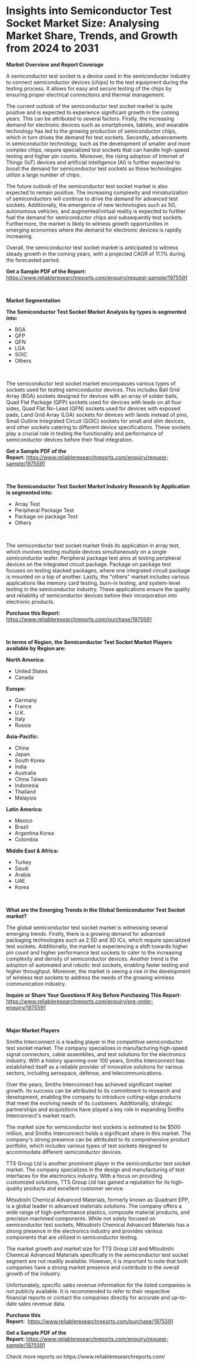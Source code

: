 <p><h1>Insights into Semiconductor Test Socket Market Size: Analysing Market Share, Trends, and Growth from 2024 to 2031</h1></p><p><strong>Market Overview and Report Coverage</strong></p>
<p><p>A semiconductor test socket is a device used in the semiconductor industry to connect semiconductor devices (chips) to the test equipment during the testing process. It allows for easy and secure testing of the chips by ensuring proper electrical connections and thermal management.</p><p>The current outlook of the semiconductor test socket market is quite positive and is expected to experience significant growth in the coming years. This can be attributed to several factors. Firstly, the increasing demand for electronic devices such as smartphones, tablets, and wearable technology has led to the growing production of semiconductor chips, which in turn drives the demand for test sockets. Secondly, advancements in semiconductor technology, such as the development of smaller and more complex chips, require specialized test sockets that can handle high-speed testing and higher pin counts. Moreover, the rising adoption of Internet of Things (IoT) devices and artificial intelligence (AI) is further expected to boost the demand for semiconductor test sockets as these technologies utilize a large number of chips.</p><p>The future outlook of the semiconductor test socket market is also expected to remain positive. The increasing complexity and miniaturization of semiconductors will continue to drive the demand for advanced test sockets. Additionally, the emergence of new technologies such as 5G, autonomous vehicles, and augmented/virtual reality is expected to further fuel the demand for semiconductor chips and subsequently test sockets. Furthermore, the market is likely to witness growth opportunities in emerging economies where the demand for electronic devices is rapidly increasing.</p><p>Overall, the semiconductor test socket market is anticipated to witness steady growth in the coming years, with a projected CAGR of 11.1% during the forecasted period.</p></p>
<p><strong>Get a Sample PDF of the Report:</strong> <a href="https://www.reliableresearchreports.com/enquiry/request-sample/1975591">https://www.reliableresearchreports.com/enquiry/request-sample/1975591</a></p>
<p>&nbsp;</p>
<p><strong>Market Segmentation</strong></p>
<p><strong>The Semiconductor Test Socket Market Analysis by types is segmented into:</strong></p>
<p><ul><li>BGA</li><li>QFP</li><li>QFN</li><li>LGA</li><li>SOIC</li><li>Others</li></ul></p>
<p>&nbsp;</p>
<p><p>The semiconductor test socket market encompasses various types of sockets used for testing semiconductor devices. This includes Ball Grid Array (BGA) sockets designed for devices with an array of solder balls, Quad Flat Package (QFP) sockets used for devices with leads on all four sides, Quad Flat No-Lead (QFN) sockets used for devices with exposed pads, Land Grid Array (LGA) sockets for devices with lands instead of pins, Small Outline Integrated Circuit (SOIC) sockets for small and slim devices, and other sockets catering to different device specifications. These sockets play a crucial role in testing the functionality and performance of semiconductor devices before their final integration.</p></p>
<p><strong>Get a Sample PDF of the Report:</strong>&nbsp;<a href="https://www.reliableresearchreports.com/enquiry/request-sample/1975591">https://www.reliableresearchreports.com/enquiry/request-sample/1975591</a></p>
<p>&nbsp;</p>
<p><strong>The Semiconductor Test Socket Market Industry Research by Application is segmented into:</strong></p>
<p><ul><li>Array Test</li><li>Peripheral Package Test</li><li>Package on package Test</li><li>Others</li></ul></p>
<p>&nbsp;</p>
<p><p>The semiconductor test socket market finds its application in array test, which involves testing multiple devices simultaneously on a single semiconductor wafer. Peripheral package test aims at testing peripheral devices on the integrated circuit package. Package on package test focuses on testing stacked packages, where one integrated circuit package is mounted on a top of another. Lastly, the "others" market includes various applications like memory card testing, burn-in testing, and system-level testing in the semiconductor industry. These applications ensure the quality and reliability of semiconductor devices before their incorporation into electronic products.</p></p>
<p><strong>Purchase this Report:</strong>&nbsp; <a href="https://www.reliableresearchreports.com/purchase/1975591">https://www.reliableresearchreports.com/purchase/1975591</a></p>
<p>&nbsp;</p>
<p><strong>In terms of Region, the Semiconductor Test Socket Market Players available by Region are:</strong></p>
<p>
    <p> <strong> North America: </strong>
        <ul>
            <li>United States</li>
            <li>Canada</li>
        </ul>
        </p> 
    <p> <strong> Europe: </strong>
        <ul>
            <li>Germany</li>
            <li>France</li>
            <li>U.K.</li>
            <li>Italy</li>
            <li>Russia</li>
        </ul>
        </p> 
    <p> <strong> Asia-Pacific: </strong>
        <ul>
            <li>China</li>
            <li>Japan</li>
            <li>South Korea</li>
            <li>India</li>
            <li>Australia</li>
            <li>China Taiwan</li>
            <li>Indonesia</li>
            <li>Thailand</li>
            <li>Malaysia</li>
        </ul>
        </p> 
    <p> <strong> Latin America: </strong>
        <ul>
            <li>Mexico</li>
            <li>Brazil</li>
            <li>Argentina Korea</li>
            <li>Colombia</li>
        </ul>
        </p> 
    <p> <strong> Middle East & Africa: </strong>
        <ul>
            <li>Turkey</li>
            <li>Saudi</li>
            <li>Arabia</li>
            <li>UAE</li>
            <li>Korea</li>
        </ul>
    </p>
    </p>
<p>&nbsp;</p>
<p><strong>What are the Emerging Trends in the Global Semiconductor Test Socket market?</strong></p>
<p><p>The global semiconductor test socket market is witnessing several emerging trends. Firstly, there is a growing demand for advanced packaging technologies such as 2.5D and 3D ICs, which require specialized test sockets. Additionally, the market is experiencing a shift towards higher pin count and higher performance test sockets to cater to the increasing complexity and density of semiconductor devices. Another trend is the adoption of automated and robotic test sockets, enabling faster testing and higher throughput. Moreover, the market is seeing a rise in the development of wireless test sockets to address the needs of the growing wireless communication industry.</p></p>
<p><strong>Inquire or Share Your Questions If Any Before Purchasing This Report</strong>- <a href="https://www.reliableresearchreports.com/enquiry/pre-order-enquiry/1975591">https://www.reliableresearchreports.com/enquiry/pre-order-enquiry/1975591</a></p>
<p>&nbsp;</p>
<p><strong>Major Market Players</strong></p>
<p><p>Smiths Interconnect is a leading player in the competitive semiconductor test socket market. The company specializes in manufacturing high-speed signal connectors, cable assemblies, and test solutions for the electronics industry. With a history spanning over 100 years, Smiths Interconnect has established itself as a reliable provider of innovative solutions for various sectors, including aerospace, defense, and telecommunications.</p><p>Over the years, Smiths Interconnect has achieved significant market growth. Its success can be attributed to its commitment to research and development, enabling the company to introduce cutting-edge products that meet the evolving needs of its customers. Additionally, strategic partnerships and acquisitions have played a key role in expanding Smiths Interconnect's market reach.</p><p>The market size for semiconductor test sockets is estimated to be $500 million, and Smiths Interconnect holds a significant share in this market. The company's strong presence can be attributed to its comprehensive product portfolio, which includes various types of test sockets designed to accommodate different semiconductor devices.</p><p>TTS Group Ltd is another prominent player in the semiconductor test socket market. The company specializes in the design and manufacturing of test interfaces for the electronics industry. With a focus on providing customized solutions, TTS Group Ltd has gained a reputation for its high-quality products and excellent customer service.</p><p>Mitsubishi Chemical Advanced Materials, formerly known as Quadrant EPP, is a global leader in advanced materials solutions. The company offers a wide range of high-performance plastics, composite material products, and precision machined components. While not solely focused on semiconductor test sockets, Mitsubishi Chemical Advanced Materials has a strong presence in the electronics industry and provides various components that are utilized in semiconductor testing.</p><p>The market growth and market size for TTS Group Ltd and Mitsubishi Chemical Advanced Materials specifically in the semiconductor test socket segment are not readily available. However, it is important to note that both companies have a strong market presence and contribute to the overall growth of the industry.</p><p>Unfortunately, specific sales revenue information for the listed companies is not publicly available. It is recommended to refer to their respective financial reports or contact the companies directly for accurate and up-to-date sales revenue data.</p></p>
<p><strong>Purchase this Report:</strong>&nbsp;&nbsp;<a href="https://www.reliableresearchreports.com/purchase/1975591">https://www.reliableresearchreports.com/purchase/1975591</a></p>
<p></p>
<p><strong>Get a Sample PDF of the Report:</strong>&nbsp;<a href="https://www.reliableresearchreports.com/enquiry/request-sample/1975591">https://www.reliableresearchreports.com/enquiry/request-sample/1975591</a></p>
<p>Check more reports on https://www.reliableresearchreports.com/</p>